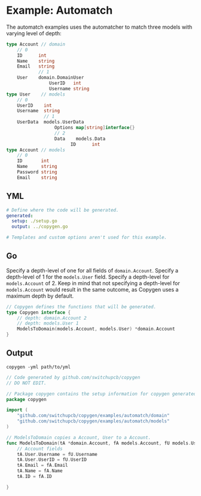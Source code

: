 # Example: Automatch

The automatch examples uses the automatcher to match three models with varying level of depth:
```go
type Account // domain
    // 0
    ID      int
    Name    string
    Email   string
            // 1
    User    domain.DomainUser
                UserID   int
                Username string    
type User    // models
    // 0 
    UserID    int
    Username  string
              // 1
    UserData  models.UserData
                  Options map[string]interface{}
                  // 2
                  Data    models.Data
                        ID      int
type Account // models
    // 0
    ID       int
    Name     string
    Password string
    Email    string
```

## YML

```yml
# Define where the code will be generated.
generated:
  setup: ./setup.go
  output: ../copygen.go

# Templates and custom options aren't used for this example.
```

## Go

Specify a depth-level of one for all fields of `domain.Account`. Specify a depth-level of 1 for the `models.User` field. Specify a depth-level for `models.Account` of 2. Keep in mind that not specifying a depth-level for `models.Account` would result in the same outcome, as Copygen uses a maximum depth by default.

```go
// Copygen defines the functions that will be generated.
type Copygen interface {
	// depth: domain.Account 2
	// depth: models.User 1
	ModelsToDomain(models.Account, models.User) *domain.Account
}
```

## Output

`copygen -yml path/to/yml`

```go
// Code generated by github.com/switchupcb/copygen
// DO NOT EDIT.

// Package copygen contains the setup information for copygen generated code.
package copygen

import (
	"github.com/switchupcb/copygen/examples/automatch/domain"
	"github.com/switchupcb/copygen/examples/automatch/models"
)

// ModelsToDomain copies a Account, User to a Account.
func ModelsToDomain(tA *domain.Account, fA models.Account, fU models.User) {
	// Account fields
	tA.User.Username = fU.Username
	tA.User.UserID = fU.UserID
	tA.Email = fA.Email
	tA.Name = fA.Name
	tA.ID = fA.ID

}
```